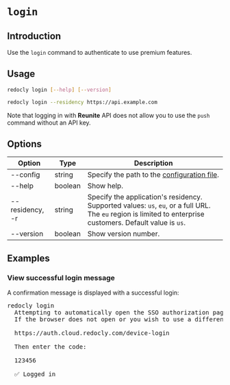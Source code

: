 # `login`

## Introduction

Use the `login` command to authenticate to use premium features.

## Usage

```bash
redocly login [--help] [--version]

redocly login --residency https://api.example.com
```

Note that logging in with **Reunite** API does not allow you to use the `push` command without an API key.

## Options

| Option          | Type    | Description                                                                                                                                                  |
| --------------- | ------- | ------------------------------------------------------------------------------------------------------------------------------------------------------------ |
| --config        | string  | Specify the path to the [configuration file](../configuration/index.md).                                                                                         |
| --help          | boolean | Show help.                                                                                                                                                   |
| --residency, -r | string  | Specify the application's residency. Supported values: `us`, `eu`, or a full URL. The `eu` region is limited to enterprise customers. Default value is `us`. |
| --version       | boolean | Show version number.                                                                                                                                         |

## Examples

### View successful login message

A confirmation message is displayed with a successful login:

<pre>
redocly login
  Attempting to automatically open the SSO authorization page in your default browser.
  If the browser does not open or you wish to use a different device to authorize this request, open the following URL:

  https://auth.cloud.redocly.com/device-login

  Then enter the code:

  123456

  ✅ Logged in
</pre>
